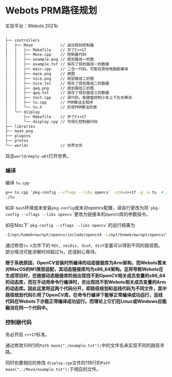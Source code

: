 # Webots PRM路径规划

实验平台：Webots 2021b
```bash
.
├── controllers
│   ├── Move            // 运动规划控制器
│   │   ├── Makefile    // 开了C++17
│   │   ├── Move.cpp    // 控制器代码
│   │   ├── example.png // 规划路径一的图
│   │   ├── example.txt // 保存了规划路径一的数据
│   │   ├── main.cpp    // 二合一代码，可能在其他电脑能编译
│   │   ├── maze.png    // 原图
│   │   ├── nice.png    // 规划路径二的图
│   │   ├── nice.txt    // 保存了规划路径二的数据
│   │   ├── qwq.png     // 规划路径三的图
│   │   ├── qwq.txt     // 保存了规划路径三的数据
│   │   ├── test.cpp    // 源代码，能键盘控制小车上下左右移动
│   │   ├── tu.cpp      // PRM算法主程序
│   │   └── tu.h        // 实现PRM算法的类
│   └── display
│       ├── Makefile    // 开了C++17
│       └── display.cpp // 可视化控制器代码
├── libraries
├── maze.png
├── plugins
├── protos
└── worlds              // 世界文件
```

双击```world/empty.wbt```打开世界。

### 编译
编译 ```tu.cpp```
```bash
g++ tu.cpp `pkg-config --cflags --libs opencv` -std=c++17 -g -o tu  # 部分电脑可能是opencv4
./tu
``` 

如非 ```bash```环境或未安装```pkg-config```或未对opencv配置，请自行更改为将``` `pkg-config --cflags --libs opencv` ```更改为链接本机```OpenCV```库的参数指令。

如在Mac下``` `pkg-config --cflags --libs opencv` ```的运行结果为
```bash
-I/opt/homebrew/opt/opencv/include/opencv4 -L/opt/homebrew/opt/opencv/lib -lopencv_gapi -lopencv_stitching -lopencv_alphamat -lopencv_aruco -lopencv_barcode -lopencv_bgsegm -lopencv_bioinspired -lopencv_ccalib -lopencv_dnn_objdetect -lopencv_dnn_superres -lopencv_dpm -lopencv_face -lopencv_freetype -lopencv_fuzzy -lopencv_hfs -lopencv_img_hash -lopencv_intensity_transform -lopencv_line_descriptor -lopencv_mcc -lopencv_quality -lopencv_rapid -lopencv_reg -lopencv_rgbd -lopencv_saliency -lopencv_sfm -lopencv_stereo -lopencv_structured_light -lopencv_phase_unwrapping -lopencv_superres -lopencv_optflow -lopencv_surface_matching -lopencv_tracking -lopencv_highgui -lopencv_datasets -lopencv_text -lopencv_plot -lopencv_videostab -lopencv_videoio -lopencv_viz -lopencv_wechat_qrcode -lopencv_xfeatures2d -lopencv_shape -lopencv_ml -lopencv_ximgproc -lopencv_video -lopencv_dnn -lopencv_xobjdetect -lopencv_objdetect -lopencv_calib3d -lopencv_imgcodecs -lopencv_features2d -lopencv_flann -lopencv_xphoto -lopencv_photo -lopencv_imgproc -lopencv_core
``` 

通过修改```tu.h```文件下的 ```REC, neiDis, disX, disY```变量可以得到不同的路径图。部分情况可能求解时间超过1s，还请耐心等待。

**限于系统原因，OpenCV安装时所编译的动态链接库为Arm架构，而Webots暂未对MacOS的M1类型适配，其动态链接库均为x86_64架构。这将导致Webots在生成项目时，在链接动态链接库阶段出现找不到OpenCV相关成员变量的x86_64的动态库，而在手动用命令行编译时，亦出现找不到Webots相关成员变量的Arm的动态库。因此这里将这两个代码分开，即路径规划和巡线代码为不同文件，其中路径规划代码引用了OpenCV库，在命令行编译下能够正常编译成功运行，巡线代码在Webots下亦能正常编译成功运行。而理论上它们在Linux或Windows应能融洽在同一个代码中。**

### 控制器代码

 务必开启 ```c++17```标准。

 通过修改109行的```Path maze("./example.txt");```中的文件名来实现不同的路径寻路。

同时也要相应的修改 ```display.cpp```文件的118行的```Path maze("../Move/example.txt");```于相应的文件。
